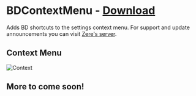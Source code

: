 # BDContextMenu - [Download](https://raw.githubusercontent.com/rauenzi/BetterDiscordAddons/master/Plugins/BDContextMenu/BDContextMenu.plugin.js)

Adds BD shortcuts to the settings context menu. For support and update announcements you can visit [Zere's server](https://bit.ly/ZeresServer).

## Context Menu

![Context](https://i.zackrauen.com/wUrySD.png)


## More to come soon!


